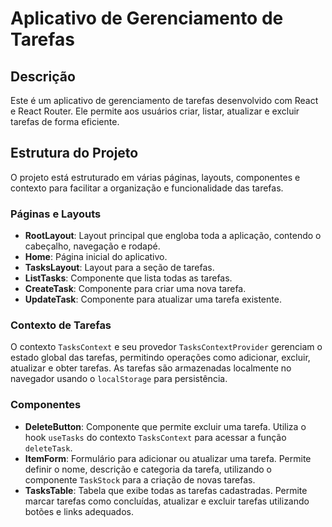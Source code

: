 # Aplicativo de Gerenciamento de Tarefas

## Descrição

Este é um aplicativo de gerenciamento de tarefas desenvolvido com React e React Router. Ele permite aos usuários criar, listar, atualizar e excluir tarefas de forma eficiente.

## Estrutura do Projeto

O projeto está estruturado em várias páginas, layouts, componentes e contexto para facilitar a organização e funcionalidade das tarefas.

### Páginas e Layouts

- **RootLayout**: Layout principal que engloba toda a aplicação, contendo o cabeçalho, navegação e rodapé.
- **Home**: Página inicial do aplicativo.
- **TasksLayout**: Layout para a seção de tarefas.
- **ListTasks**: Componente que lista todas as tarefas.
- **CreateTask**: Componente para criar uma nova tarefa.
- **UpdateTask**: Componente para atualizar uma tarefa existente.

### Contexto de Tarefas

O contexto `TasksContext` e seu provedor `TasksContextProvider` gerenciam o estado global das tarefas, permitindo operações como adicionar, excluir, atualizar e obter tarefas. As tarefas são armazenadas localmente no navegador usando o `localStorage` para persistência.

### Componentes

- **DeleteButton**: Componente que permite excluir uma tarefa. Utiliza o hook `useTasks` do contexto `TasksContext` para acessar a função `deleteTask`.
- **ItemForm**: Formulário para adicionar ou atualizar uma tarefa. Permite definir o nome, descrição e categoria da tarefa, utilizando o componente `TaskStock` para a criação de novas tarefas.
- **TasksTable**: Tabela que exibe todas as tarefas cadastradas. Permite marcar tarefas como concluídas, atualizar e excluir tarefas utilizando botões e links adequados.
